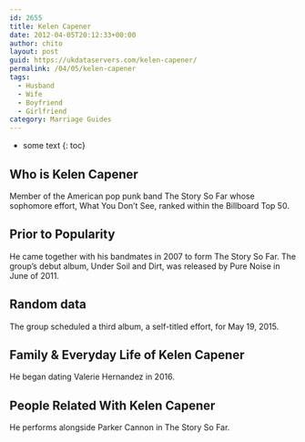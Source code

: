 ```yaml
---
id: 2655
title: Kelen Capener
date: 2012-04-05T20:12:33+00:00
author: chito
layout: post
guid: https://ukdataservers.com/kelen-capener/
permalink: /04/05/kelen-capener
tags:
  - Husband
  - Wife
  - Boyfriend
  - Girlfriend
category: Marriage Guides
---
```


* some text
{: toc}
          
          
## Who is  Kelen Capener
                  
                  
                  
Member of the American pop punk band The Story So Far whose sophomore effort, What You Don&#8217;t See, ranked within the Billboard Top 50.
                  
                
                
                
## Prior to Popularity 
                  
                  
                  
He came together with his bandmates in 2007 to form The Story So Far. The group&#8217;s debut album, Under Soil and Dirt, was released by Pure Noise in June of 2011.
                  
                
                
                
## Random data 
                  
                  
                  
The group scheduled a third album, a self-titled effort, for May 19, 2015.
                  
                
                
                
## Family & Everyday Life of Kelen Capener
                  
                  
                  
He began dating Valerie Hernandez in 2016. 
                  
                
                
                
## People Related With  Kelen Capener
                  
                  
                  
He performs alongside Parker Cannon in The Story So Far.
                  
                
              
            
          
          
          
    
    
  
